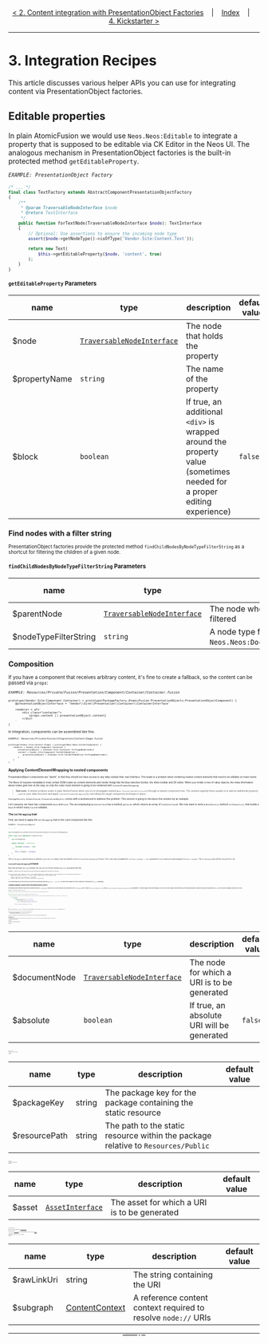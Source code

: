 <div align="center">
    <a href="./02_PresentationObjectFactories.md">&lt; 2. Content integration with PresentationObject Factories</a>
    &nbsp;&nbsp;&nbsp;|&nbsp;&nbsp;&nbsp;
    <a href="./00_Index.md">Index</a>
    &nbsp;&nbsp;&nbsp;|&nbsp;&nbsp;&nbsp;
    <a href="./04_Kickstarter.md">4. Kickstarter &gt;</a>
</div>

---

# 3. Integration Recipes

This article discusses various helper APIs you can use for integrating content via PresentationObject factories.

## Editable properties

In plain AtomicFusion we would use `Neos.Neos:Editable` to integrate a property that is supposed to be editable via CK Editor in the Neos UI. The analogous mechanism in PresentationObject factories is the built-in protected method `getEditableProperty`.

<small>*`EXAMPLE: PresentationObject Factory`*<small>

```php
/* ... */
final class TextFactory extends AbstractComponentPresentationObjectFactory
{
    /**
     * @param TraversableNodeInterface $node
     * @return TextInterface
     */
    public function forTextNode(TraversableNodeInterface $node): TextInterface
    {
        // Optional: Use assertions to ensure the incoming node type
        assert($node->getNodeType()->isOfType('Vendor.Site:Content.Text'));

        return new Text(
            $this->getEditableProperty($node, 'content', true)
        );
    }
}
```

### `getEditableProperty` Parameters

| name          | type                                                                                                                                                                                | description                                                                                                            | default value |
|---------------|-------------------------------------------------------------------------------------------------------------------------------------------------------------------------------------|------------------------------------------------------------------------------------------------------------------------|---------------|
| $node         | [`TraversableNodeInterface`](https://github.com/neos/neos-development-collection/blob/master/Neos.ContentRepository/Classes/Domain/Projection/Content/TraversableNodeInterface.php) | The node that holds the property                                                                                       |               |
| $propertyName | `string`                                                                                                                                                                            | The name of the property                                                                                               |               |
| $block        | `boolean`                                                                                                                                                                           | If true, an additional `<div>` is wrapped around the property value (sometimes needed for a proper editing experience) | `false`       |



## Find nodes with a filter string

PresentationObject factories provide the protected method `findChildNodesByNodeTypeFilterString` as a shortcut for filtering the children of a given node.

### `findChildNodesByNodeTypeFilterString` Parameters

| name                  | type                                                                                                                                                                                | description                                                               | default value |
|-----------------------|-------------------------------------------------------------------------------------------------------------------------------------------------------------------------------------|---------------------------------------------------------------------------|---------------|
| $parentNode           | [`TraversableNodeInterface`](https://github.com/neos/neos-development-collection/blob/master/Neos.ContentRepository/Classes/Domain/Projection/Content/TraversableNodeInterface.php) | The node whose children are to be filtered                                |               |
| $nodeTypeFilterString | `string`                                                                                                                                                                            | A node type filter string (e.g. `Neos.Neos:Document,!Neos.Neos:Shortcut`) |               |

## Composition

If you have a component that receives arbitrary content, it's fine to create a fallback, so the content can be passed via `props`:

<small>*`EXAMPLE: Resources/Private/Fusion/Presentation/Component/Container/Container.fusion`*<small>

```fusion
prototype(Vendor.Site:Component.Container) < prototype(PackageFactory.AtomicFusion.PresentationObjects:PresentationObjectComponent) {
    @presentationObjectInterface = 'Vendor\\Site\\Presentation\\Container\\ContainerInterface'

    renderer = afx`
        <div class="container">
            {props.content || presentationObject.content}
        </div>
    `
}
```

In Integration, components can be assembled like this:

<small>*`EXAMPLE: Resources/Private/Fusion/Integration/Content/Image.fusion`*<small>

```fusion
prototype(Vendor.Site:Content.Stage) < prototype(Neos.Neos:ContentComponent) {
    renderer = Vendor.Site:Component.Container {
        presentationObject = ${Vendor.Site.Container.forStageNode(node)}
        content = Vendor.Site:Component.TextWithHeadline {
            presentationObject = ${Vendor.Site.TextWithHeadline.forStageNode(node)}
        }
    }
}
```

## Applying ContentElementWrapping to nested components

PresentationObject components are "dumb", in that they should not have access to any data outside their own interface. This leads to a problem when rendering nested content elements that need to be editable on lower levels.

The Neos UI requires metadata to treat certain DOM nodes as content elements and render things like the blue selection border, the inline toolbar and CK editor. When you render a tree of value objects, the meta information about nodes gets lost on the way, so only the outer-most element is going to be rendered with `ContentElementWrapping`.

> **Side note:** A similar problem exists in plain AtomicFusion when you try to propagate nested `Neos.Fusion:DataStructure`s through a nested component tree. The solution applied there usually is to add an additional property `__node` to your data structure and apply `ContentElementWrapping` by overriding the target component prototype in place.

`PackageFactory.AtomicFusion.PresentationObjects` comes with a workaround to address this problem. This section is going to introduce this solution by an example.

Let's assume, we have two components `Deck` and `Card`. The accompanying `DeckInterface` has a method `getCards` which returns an array of `CardInterface`s. We now want to write a `DeckFactory` method `forTeaserList`, that builds a `Deck` in which every `Card` is editable.

### The `SelfWrapping` trait

First, we need to apply the `SelfWrapping` trait to the card component like this:

<small>*`EXAMPLE: PresentationObject`*<small>

```php
/* ... */

use PackageFactory\AtomicFusion\PresentationObjects\Fusion\SelfWrapping;

final class Card implements CardInterface
{
    use SelfWrapping;

    public function __construct(
        /* ... */
        ?callable $wrapper = null
    ) {
        /* ... */
        $this->wrapper = $wrapper;
    }
}
```

The `SelfWrapping` trait introduces a method `wrap` to our `Card` object, that we will later use for `ContentElementWrapping` in Fusion. This is also why we added the `?callable $wrapper = null` parameter to our constructor and assigned it to `$this->wrapper`. The `SelfWrapping` trait will this closure if it is set.

### `ContentElementWrapping` in Fusion

Now that we have our `wrap` method, we can use it in Fusion with an `@process` annotation like this:

<small>*`EXAMPLE: Resources/Private/Fusion/Presentation/Component/Card/Card.fusion`*<small>

```fusion
prototype(Vendor.Site:Component.Card) < prototype(PackageFactory.AtomicFusion.PresentationObjects:PresentationObjectComponent) {
    @presentationObjectInterface = 'Vendor\\Site\\Presentation\\Card\\CardInterface'

    renderer.@process.wrap.@position = 'end 9999'
    renderer.@process.wrap = ${presentationObject.wrap(value)}
}

```

It's recommended to put this at the very end of your processing-chain via `@position = 'end 9999'` to ensure that it wraps the entire component, including other `@process` wrappings.

### Creating a wrapper closure in the PresentationObject Factory

PresentationObject factories provide the protected method `createWrapper` that returns a closure that can be processed by the `SelfWrapping` trait. It takes a `TraversableNodeInterface` and a `PresentationObjectComponentImplementation` as parameters. The latter might seem a little strange, but it's just the PHP instance that represents our PresentationObject component and can be accessed via `this` (see the second example below the next one).

<small>*`EXAMPLE: PresentationObject Factory`*<small>

```php
use PackageFactory\AtomicFusion\PresentationObjects\Fusion\PresentationObjectComponentImplementation;

/* ... */
final class DeckFactory extends AbstractComponentPresentationObjectFactory
{
    public function forTeaserList(TraversableNodeInterface $teaserListNode, PresentationObjectComponentImplementation $fusionObject): DeckInterface
    {
        return new Deck(
            array_map(
                function(TraversableNodeInterface $teaserNode) {
                    return new Card(
                        $this->getEditableProperty($teaserNode, 'title'),
                        $this->createWrapper($teaserNode, $fusionObject)
                    );
                },
                $teaserListNode->findChildNodes()->toArray()
            )
        );
    }
}
```

We can now invoke the `forTeaserList` in Fusion. In the example below, you can see how `PresentationObjectComponentImplementation` is obtained from `this`:

<small>*`EXAMPLE: Resources/Private/Fusion/Integration/Generated/LatestNews.fusion`*<small>

```fusion
prototype(Vendor.Site:Generated.TeaserList) < prototype(Neos.Neos:ContentComponent) {
    renderer = Vendor.Site:Component.Deck {
        presentationObject = ${Vendor.Site.Deck.forTeaserList(node, this)}
    }
}
```

This solution is a bit elaborate and is likely to be replaced by a more concise method in the future. For the time being, it solves the problem sufficiently.

## The UriService

PresentationObject factories come with a built-in UriService that can be accessed via `$this->uriService`. This service covers all your need for creating URIs to nodes, assets and the like.

The following methods are available:

### `getNodeUri`

Generates the URI for a given document node.

#### Parameters

| name | type | description | default value |
|------|------|-------------|---------------|
| $documentNode     | [`TraversableNodeInterface`](https://github.com/neos/neos-development-collection/blob/master/Neos.ContentRepository/Classes/Domain/Projection/Content/TraversableNodeInterface.php) | The node for which a URI is to be generated | |
| $absolute | `boolean` | If true, an absolute URI will be generated | `false` |

### `getResourceUri`

Generates an URI for a static resource.

#### Parameters

| name | type | description | default value |
|------|------|-------------|---------------|
| $packageKey | string | The package key for the package containing the static resource | |
| $resourcePath | string | The path to the static resource within the package relative to `Resources/Public` | |

### `getAssetUri`

Generates the URI for a given asset.

#### Parameters

| name | type | description | default value |
|------|------|-------------|---------------|
| $asset | [`AssetInterface`](https://github.com/neos/neos-development-collection/blob/master/Neos.Media/Classes/Domain/Model/AssetInterface.php) | The asset for which a URI is to be generated | |

### `getDummyImageBaseUri`

Provides a URI to a dummy image generated by [Sitegeist.Kaleidoscope](https://github.com/sitegeist/Sitegeist.Kaleidoscope).

### `getControllerContext`

Gives you access to a [ControllerContext](https://github.com/neos/flow-development/blob/master/Neos.Flow/Classes/Mvc/Controller/ControllerContext.php), which allows you to generate arbitrary internal URIs with the [UriBuilder](https://github.com/neos/flow-development-collection/blob/master/Neos.Flow/Classes/Mvc/Routing/UriBuilder.php).

### `resolveLinkUri`

Resolves URIs with the special `asset://` and `node://` protocols.

#### Parameters

| name | type | description | default value |
|------|------|-------------|---------------|
| $rawLinkUri | string | The string containing the URI | |
| $subgraph | [ContentContext](https://github.com/neos/neos-development-collection/blob/master/Neos.Neos/Classes/Domain/Service/ContentContext.php) | A reference content context required to resolve `node://` URIs | |

---

<div align="center">
    <a href="./02_PresentationObjectFactories.md">&lt; 2. Content integration with PresentationObject Factories</a>
    &nbsp;&nbsp;&nbsp;|&nbsp;&nbsp;&nbsp;
    <a href="./00_Index.md">Index</a>
    &nbsp;&nbsp;&nbsp;|&nbsp;&nbsp;&nbsp;
    <a href="./04_Kickstarter.md">4. Kickstarter &gt;</a>
</div>

